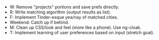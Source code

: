 - W: Remove "projects" portions and save prefs directly.
- R: Write matching algorithm (output results as list).
- F: Implement Tinder-esque yea/nay of matched cities.
- Weekend: Catch up if behind.
- M: Clean up CSS/look and feel (more like a phone). Use ng-cloak.
- T: Implement learning of user preferences based on input (stretch goal).
